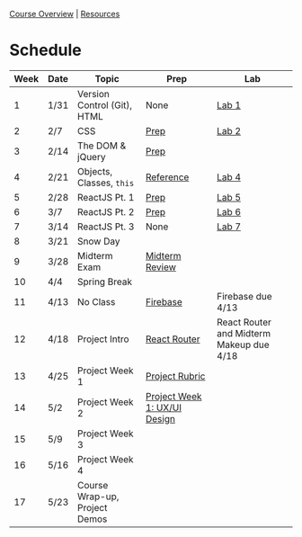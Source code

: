 [Course Overview](index.md) | [Resources](resources.md)

# Schedule

| Week | Date | Topic | Prep | Lab
| --- | --- | --- | --- | --- |
| 1 | 1/31 | Version Control (Git), HTML | None | [Lab 1](labs/01.md)
| 2 | 2/7 | CSS | [Prep](prep/02.md) | [Lab 2](labs/02.md)
| 3 | 2/14 | The DOM & jQuery | [Prep](prep/03.md) |
| 4 | 2/21 | Objects, Classes, `this` | [Reference](prep/04.md) | [Lab 4](labs/04.md)
| 5 | 2/28 | ReactJS Pt. 1 | [Prep](prep/05.md) | [Lab 5](labs/05.md)
| 6 | 3/7 | ReactJS Pt. 2 | [Prep](prep/06.md) | [Lab 6](labs/06.md)
| 7 | 3/14 | ReactJS Pt. 3 | None | [Lab 7](labs/07.md)
| 8 | 3/21 | Snow Day
| 9 | 3/28 | Midterm Exam | [Midterm Review](notes/midterm-review.md)
| 10 | 4/4 | Spring Break
| 11 | 4/13 | No Class | [Firebase](prep/11.md) | Firebase due 4/13
| 12 | 4/18 | Project Intro | [React Router](prep/12.md) | React Router and Midterm Makeup due 4/18
| 13 | 4/25 | Project Week 1 | [Project Rubric](prep/project.md) |
| 14 | 5/2 | Project Week 2 | [Project Week 1: UX/UI Design](labs/13.md) |
| 15 | 5/9 | Project Week 3 |
| 16 | 5/16 | Project Week 4 |
| 17 | 5/23 | Course Wrap-up, Project Demos |
